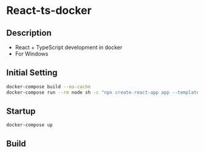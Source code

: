 # React-ts-docker

## Description

* React + TypeScript development in docker
* For Windows

## Initial Setting

```bash
docker-compose build --no-cache
docker-compose run --rm node sh -c "npx create-react-app app --template typescript"
```

## Startup

```
docker-compose up
```

## 

## Build

```
```
